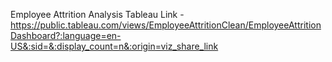 Employee Attrition Analysis Tableau Link - https://public.tableau.com/views/EmployeeAttritionClean/EmployeeAttritionDashboard?:language=en-US&:sid=&:display_count=n&:origin=viz_share_link
